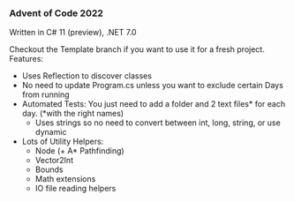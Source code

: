### Advent of Code 2022

Written in C# 11 (preview), .NET 7.0

Checkout the Template branch if you want to use it for a fresh project. Features:
- Uses Reflection to discover classes
- No need to update Program.cs unless you want to exclude certain Days from running
- Automated Tests: You just need to add a folder and 2 text files* for each day. (*with the right names)
	- Uses strings so no need to convert between int, long, string, or use dynamic
- Lots of Utility Helpers:
	- Node (+ A* Pathfinding)
	- Vector2Int
	- Bounds
	- Math extensions
	- IO file reading helpers